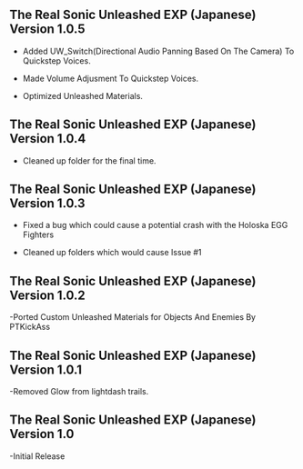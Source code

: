 ## The Real Sonic Unleashed EXP (Japanese) Version 1.0.5

- Added UW_Switch(Directional Audio Panning Based On The Camera) To Quickstep Voices.

- Made Volume Adjusment To Quickstep Voices.

- Optimized Unleashed Materials.

## The Real Sonic Unleashed EXP (Japanese) Version 1.0.4

- Cleaned up folder for the final time.

## The Real Sonic Unleashed EXP (Japanese) Version 1.0.3

- Fixed a bug which could cause a potential crash with the Holoska EGG Fighters

- Cleaned up folders which would cause Issue #1


## The Real Sonic Unleashed EXP (Japanese) Version 1.0.2

-Ported Custom Unleashed Materials for Objects And Enemies By PTKickAss

## The Real Sonic Unleashed EXP (Japanese) Version 1.0.1
-Removed Glow from lightdash trails.


## The Real Sonic Unleashed EXP (Japanese) Version 1.0
-Initial Release